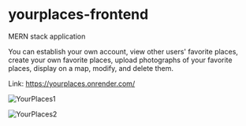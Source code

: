 # yourplaces-frontend

MERN stack application 

You can establish your own account, view other users' favorite places, create your own favorite places, upload photographs of your favorite places, display on a map, modify, and delete them.

Link:  https://yourplaces.onrender.com/


![YourPlaces1](https://user-images.githubusercontent.com/113489022/212449184-0baaaa11-0878-4e3e-865d-c679e9685c26.png)



![YourPlaces2](https://user-images.githubusercontent.com/113489022/212449188-21c36c43-1dc4-4e2e-b5c8-cbe3af7984ad.png)
